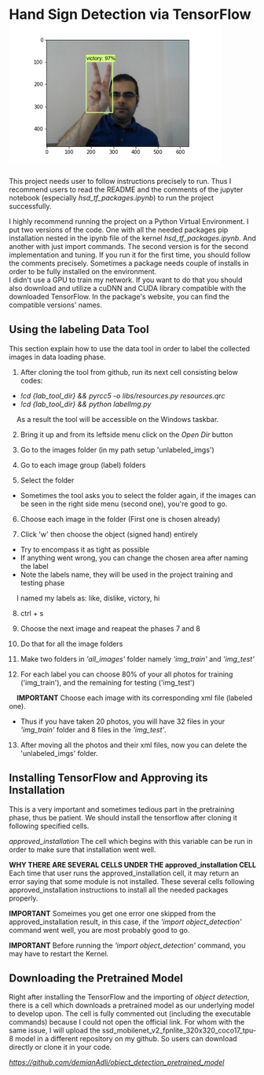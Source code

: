 
# Hand Sign Detection via TensorFlow		![Victory Sign](victory.png)

This project needs user to follow instructions precisely to run. Thus I recommend users to read the README and the comments of 
the jupyter notebook (especially *hsd_tf_packages.ipynb*)  to run the project successfully.

I highly recommend running the project on a Python Virtual Environment.
I put two versions of the code. One with all the needed packages pip installation nested in the 
ipynb file of the kernel *hsd_tf_packages.ipynb*. And another with just import commands. The second version 
is for the second implementation and tuning.
If you run it for the first time, you should follow the comments precisely. Sometimes a package 
needs couple of installs in order to be fully installed on the environment.  
I didn't use a GPU to train my network. If you want to do that you should also download and utilize 
a cuDNN and CUDA library compatible with the downloaded TensorFlow. In the package's website, 
you can find the compatible versions' names.


## Using the labeling Data Tool

This section explain how to use the data tool in order to label the collected images in data loading phase.
1. After cloning the tool from github, run its next cell consisting below codes:

  * *!cd {lab_tool_dir} && pyrcc5 -o libs/resources.py resources.qrc*
  * *!cd {lab_tool_dir} && python labelImg.py*

&nbsp;&nbsp;&nbsp;  As a result the tool will be accessible on the Windows taskbar.

2. Bring it up and from its leftside menu click on the *Open Dir* button

3. Go to the images folder (in my path setup 'unlabeled_imgs')

4. Go to each image group (label) folders

5. Select the folder 
  * Sometimes the tool asks you to select the folder again, if the images
can be seen in the right side menu (second one), you're good to go.

6. Choose each image in the folder (First one is chosen already)

7. Click 'w' then choose the object (signed hand) entirely
  * Try to encompass it as tight as possible
  * If anything went wrong, you can change the chosen area after naming the label
  * Note the labels name, they will be used in the project training and testing phase

&nbsp;&nbsp;&nbsp; I named my labels as: like, dislike, victory, hi

8. ctrl + s

9. Choose the next image and reapeat the phases 7 and 8

10. Do that for all the image folders

11. Make two folders in *'all_images'* folder namely *'img_train'* and *'img_test'* 

12. For each label you can choose 80% of your all photos for training ('img_train'),
and the remaining for testing ('img_test')


&nbsp;&nbsp;&nbsp; **IMPORTANT** Choose each image with its corresponding xml file (labeled one).
  * Thus if you have taken 20 photos, you will have 32 files in your *'img_train'* folder
and 8 files in the *'img_test'*.

13. After moving all the photos and their xml files, now you can delete the 'unlabeled_imgs' folder.



## Installing TensorFlow and Approving its Installation

This is a very important and sometimes tedious part in the pretraining phase, thus be patient.
We should install the tensorflow after cloning it following specified cells.

*approved_installation* The cell which begins with this variable can be run in 
order to make sure that installation went well.

**WHY THERE ARE SEVERAL CELLS UNDER THE approved_installation CELL**
Each time that user runs the approved_installation cell, it may return an error
saying that some module is not installed. These several cells following approved_installation 
instructions to install all the needed packages properly.

**IMPORTANT** Someimes you get one error one skipped from the approved_installation result, 
in this case, if the *'import object_detection'* command went well, you are most probably good to go.

**IMPORTANT** Before running the *'import object_detection'* command, you may have to restart the Kernel.

## Downloading the Pretrained Model

Right after installing the TensorFlow and the importing of *object detection*, there is a cell
which downloads a pretrained model as our underlying model to develop upon. The cell is fully 
commented out (including the executable commands) because I could not open the official link. 
For whom with the same issue, I will upload the ssd_mobilenet_v2_fpnlite_320x320_coco17_tpu-8
model in a different repository on my github. So users can download directly or clone it in your code.

*https://github.com/demianAdli/object_detection_pretrained_model*

